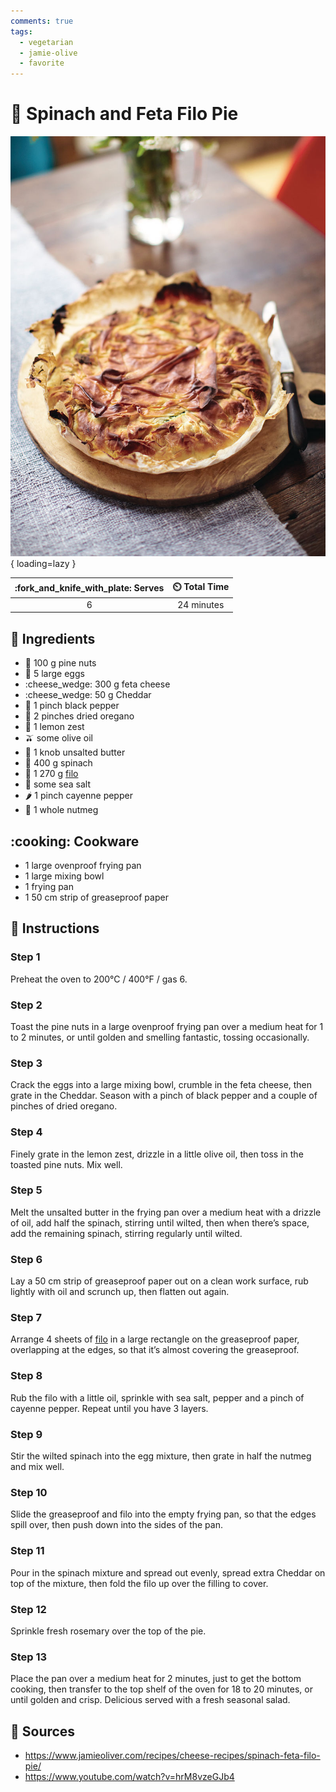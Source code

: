 ```yaml
---
comments: true
tags:
  - vegetarian
  - jamie-olive
  - favorite
---
```

# :leafy_green: Spinach and Feta Filo Pie

![Spinach and Feta Filo Pie](../assets/images/spinach-and-feta-filo-pie.jpg){ loading=lazy }

| :fork_and_knife_with_plate: Serves | :timer_clock: Total Time |
|:----------------------------------:|:-----------------------: |
| 6 | 24 minutes |

## :salt: Ingredients

- :chestnut: 100 g pine nuts
- :egg: 5 large eggs
- :cheese_wedge: 300 g feta cheese
- :cheese_wedge: 50 g Cheddar
- :salt: 1 pinch black pepper
- :herb: 2 pinches dried oregano
- :lemon: 1 lemon zest
- :olive: some olive oil
- :butter: 1 knob unsalted butter
- :leafy_green: 400 g spinach
- :pie: 1 270 g [filo][1]
- :salt: some sea salt
- :hot_pepper: 1 pinch cayenne pepper
- :chestnut: 1 whole nutmeg

## :cooking: Cookware

- 1 large ovenproof frying pan
- 1 large mixing bowl
- 1 frying pan
- 1 50 cm strip of greaseproof paper

## :pencil: Instructions

### Step 1

Preheat the oven to 200°C / 400°F / gas 6.

### Step 2

Toast the pine nuts in a large ovenproof frying pan over a medium heat for 1 to 2 minutes, or until golden and smelling
fantastic, tossing occasionally.

### Step 3

Crack the eggs into a large mixing bowl, crumble in the feta cheese, then grate in the Cheddar. Season with a pinch of
black pepper and a couple of pinches of dried oregano.

### Step 4

Finely grate in the lemon zest, drizzle in a little olive oil, then toss in the toasted pine nuts. Mix well.

### Step 5

Melt the unsalted butter in the frying pan over a medium heat with a drizzle of oil, add half the spinach, stirring
until wilted, then when there’s space, add the remaining spinach, stirring regularly until wilted.

### Step 6

Lay a 50 cm strip of greaseproof paper out on a clean work surface, rub lightly with oil and scrunch up, then flatten
out again.

### Step 7

Arrange 4 sheets of [filo][1] in a large rectangle on the greaseproof paper, overlapping at the edges, so that it’s
almost covering the greaseproof.

### Step 8

Rub the filo with a little oil, sprinkle with sea salt, pepper and a pinch of cayenne pepper. Repeat until you have 3
layers.

### Step 9

Stir the wilted spinach into the egg mixture, then grate in half the nutmeg and mix well.

### Step 10

Slide the greaseproof and filo into the empty frying pan, so that the edges spill over, then push down into the sides of
the pan.

### Step 11

Pour in the spinach mixture and spread out evenly, spread extra Cheddar on top of the mixture, then fold the filo up
over the filling to cover.

### Step 12

Sprinkle fresh rosemary over the top of the pie.

### Step 13

Place the pan over a medium heat for 2 minutes, just to get the bottom cooking, then transfer to the top shelf of the
oven for 18 to 20 minutes, or until golden and crisp. Delicious served with a fresh seasonal salad.

## :link: Sources

- <https://www.jamieoliver.com/recipes/cheese-recipes/spinach-feta-filo-pie/>
- <https://www.youtube.com/watch?v=hrM8vzeGJb4>

[1]: <../ingredients/pastry-dough/filo.md>

